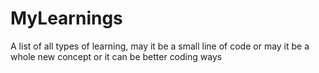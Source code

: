 # MyLearnings
A list of all types of learning, may it be a small line of code or may it be a whole new concept or it can be better coding ways
